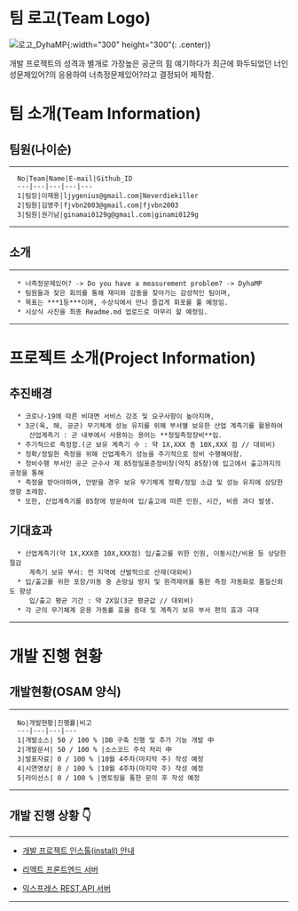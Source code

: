 # 팀 로고(Team Logo)

![로고_DyhaMP](https://user-images.githubusercontent.com/5003195/95662255-8de88280-0b70-11eb-9b0a-c1d85243c82a.jpg){:width="300" height="300"(: .center)}

개발 프로젝트의 성격과 별개로 가장높은 공군의 힘 얘기하다가 최근에 화두되었던 너인성문제있어?의 응용하여 너측정문제있어?라고 결정되어 제작함.

# 팀 소개(Team Information)

   ## 팀원(나이순)
   ---
      No|Team|Name|E-mail|Github_ID
      ---|---|---|---|---
      1|팀장|이재용|ljygenius@gmail.com|Neverdiekiller
      2|팀원|김영주|fjvbn2003@gmail.com|fjvbn2003
      3|팀원|권기남|ginamai0129g@gmail.com|ginami0129g
   ---
   ## 소개
   ---
      * 너측정문제있어? -> Do you have a measurement problem? -> DyhaMP
      * 팀원들과 잦은 회의를 통해 재미와 감동을 찾아가는 감성적인 팀이며,
      * 목표는 ***1등***이며, 수상식에서 만나 즐겁게 회포를 풀 예정임.
      * 시상식 사진을 최종 Readme.md 업로드로 마무리 할 예정임.
   ---

# 프로젝트 소개(Project Information)

   ## 추진배경

      * 코로나-19에 따른 비대면 서비스 강조 및 요구사항이 높아지며,
      * 3군(육, 해, 공군) 무기체계 성능 유지를 위해 부서별 보유한 산업 계측기를 활용하여
         산업계측기 : 군 내부에서 사용하는 용어는 **정밀측정장비**임. 
      * 주기적으로 측정함.(군 보유 계측기 수 : 약 1X,XXX 종 10X,XXX 점 // 대외비)
      * 정확/정밀한 측정을 위해 산업계측기 성능을 주기적으로 정비 수행해야함.
      * 정비수행 부서인 공군 군수사 제 85정밀표준정비창(약칙 85창)에 입고에서 출고까지의 공정을 통해
      * 측정을 받아야하며, 안받을 경우 보유 무기체계 정확/정밀 소급 및 성능 유지에 상당한 영향 초래함.
      * 또한, 산업계측기를 85창에 방문하여 입/출고에 따른 인원, 시간, 비용 과다 발생.
      
   ## 기대효과

      * 산업계측기(약 1X,XXX종 10X,XXX점) 입/출고를 위한 인원, 이동시간/비용 등 상당한 절감
         계측기 보유 부서: 전 지역에 산발적으로 산재(대외비)
      * 입/출고를 위한 포장/이동 중 손망실 방지 및 원격제어를 통한 측정 자동화로 품질신뢰도 향상
         입/출고 평균 기간 : 약 2X일(3군 평균값 // 대외비)
      * 각 군의 무기쳬계 운용 가동률 효율 증대 및 계측기 보유 부서 편의 효과 극대

---

# 개발 진행 현황

   ## 개발현황(OSAM 양식)
   ---
      No|개발현황|진행률|비고
      ---|---|---|---
      1|개발소스| 50 / 100 % |DB 구축 진행 및 추가 기능 개발 中
      2|개발문서| 50 / 100 % |소스코드 주석 처리 中
      3|발표자료| 0 / 100 % |10월 4주차(마지막 주) 작성 예정
      4|시연영상| 0 / 100 % |10월 4주차(마지막 주) 작성 예정
      5|라이선스| 0 / 100 % |멘토링을 통한 문의 후 작성 예정
   ---

   ## 개발 진행 상황 👇
---
   - [개발 프로젝트 인스톨(install) 안내](INSTALL.md)

   - [리엑트 프론트엔드 서버](https://react-front-server.run.goorm.io/)

   - [익스프레스 REST.API 서버](https://express-server.run.goorm.io/)
---
